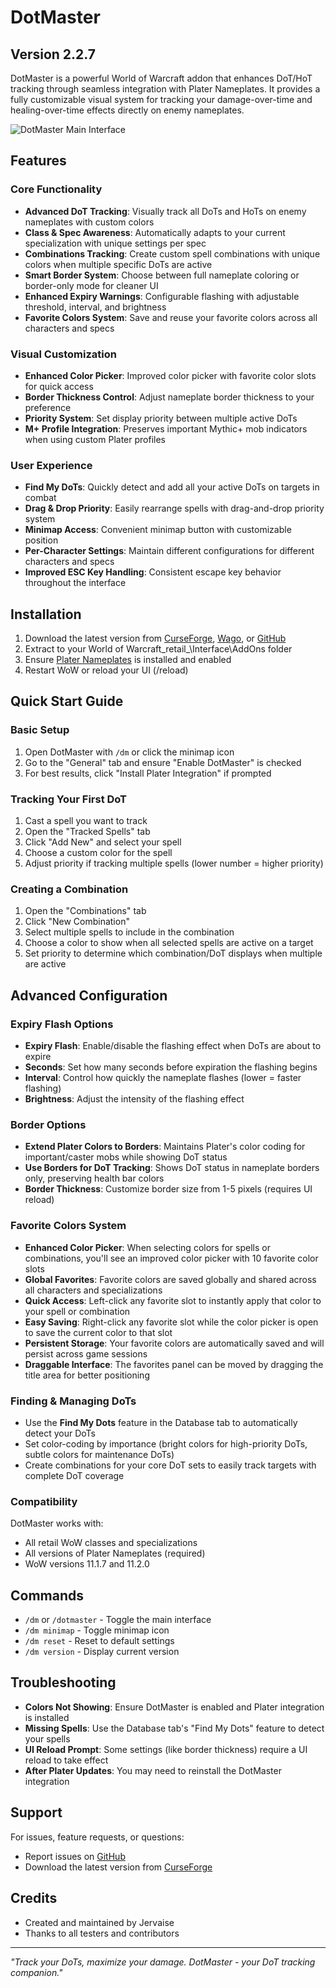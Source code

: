 # DotMaster

## Version 2.2.7

DotMaster is a powerful World of Warcraft addon that enhances DoT/HoT tracking through seamless integration with Plater Nameplates. It provides a fully customizable visual system for tracking your damage-over-time and healing-over-time effects directly on enemy nameplates.

![DotMaster Main Interface](Media/dotmaster-main-icon.tga)

## Features

### Core Functionality
- **Advanced DoT Tracking**: Visually track all DoTs and HoTs on enemy nameplates with custom colors
- **Class & Spec Awareness**: Automatically adapts to your current specialization with unique settings per spec
- **Combinations Tracking**: Create custom spell combinations with unique colors when multiple specific DoTs are active
- **Smart Border System**: Choose between full nameplate coloring or border-only mode for cleaner UI
- **Enhanced Expiry Warnings**: Configurable flashing with adjustable threshold, interval, and brightness
- **Favorite Colors System**: Save and reuse your favorite colors across all characters and specs

### Visual Customization
- **Enhanced Color Picker**: Improved color picker with favorite color slots for quick access
- **Border Thickness Control**: Adjust nameplate border thickness to your preference
- **Priority System**: Set display priority between multiple active DoTs
- **M+ Profile Integration**: Preserves important Mythic+ mob indicators when using custom Plater profiles

### User Experience
- **Find My DoTs**: Quickly detect and add all your active DoTs on targets in combat
- **Drag & Drop Priority**: Easily rearrange spells with drag-and-drop priority system
- **Minimap Access**: Convenient minimap button with customizable position
- **Per-Character Settings**: Maintain different configurations for different characters and specs
- **Improved ESC Key Handling**: Consistent escape key behavior throughout the interface

## Installation

1. Download the latest version from [CurseForge](https://www.curseforge.com/wow/addons/dotmaster), [Wago](https://addons.wago.io/addons/dotmaster), or [GitHub](https://github.com/jervaise/DotMaster/releases)
2. Extract to your World of Warcraft\_retail_\Interface\AddOns folder
3. Ensure [Plater Nameplates](https://www.curseforge.com/wow/addons/plater-nameplates) is installed and enabled
4. Restart WoW or reload your UI (/reload)

## Quick Start Guide

### Basic Setup
1. Open DotMaster with `/dm` or click the minimap icon
2. Go to the "General" tab and ensure "Enable DotMaster" is checked
3. For best results, click "Install Plater Integration" if prompted

### Tracking Your First DoT
1. Cast a spell you want to track
2. Open the "Tracked Spells" tab
3. Click "Add New" and select your spell
4. Choose a custom color for the spell
5. Adjust priority if tracking multiple spells (lower number = higher priority)

### Creating a Combination
1. Open the "Combinations" tab
2. Click "New Combination"
3. Select multiple spells to include in the combination
4. Choose a color to show when all selected spells are active on a target
5. Set priority to determine which combination/DoT displays when multiple are active

## Advanced Configuration

### Expiry Flash Options
- **Expiry Flash**: Enable/disable the flashing effect when DoTs are about to expire
- **Seconds**: Set how many seconds before expiration the flashing begins
- **Interval**: Control how quickly the nameplate flashes (lower = faster flashing)
- **Brightness**: Adjust the intensity of the flashing effect

### Border Options
- **Extend Plater Colors to Borders**: Maintains Plater's color coding for important/caster mobs while showing DoT status
- **Use Borders for DoT Tracking**: Shows DoT status in nameplate borders only, preserving health bar colors
- **Border Thickness**: Customize border size from 1-5 pixels (requires UI reload)

### Favorite Colors System
- **Enhanced Color Picker**: When selecting colors for spells or combinations, you'll see an improved color picker with 10 favorite color slots
- **Global Favorites**: Favorite colors are saved globally and shared across all characters and specializations
- **Quick Access**: Left-click any favorite slot to instantly apply that color to your spell or combination
- **Easy Saving**: Right-click any favorite slot while the color picker is open to save the current color to that slot
- **Persistent Storage**: Your favorite colors are automatically saved and will persist across game sessions
- **Draggable Interface**: The favorites panel can be moved by dragging the title area for better positioning

### Finding & Managing DoTs
- Use the **Find My Dots** feature in the Database tab to automatically detect your DoTs
- Set color-coding by importance (bright colors for high-priority DoTs, subtle colors for maintenance DoTs)
- Create combinations for your core DoT sets to easily track targets with complete DoT coverage

### Compatibility
DotMaster works with:
- All retail WoW classes and specializations
- All versions of Plater Nameplates (required)
- WoW versions 11.1.7 and 11.2.0

## Commands

- `/dm` or `/dotmaster` - Toggle the main interface
- `/dm minimap` - Toggle minimap icon
- `/dm reset` - Reset to default settings
- `/dm version` - Display current version

## Troubleshooting

- **Colors Not Showing**: Ensure DotMaster is enabled and Plater integration is installed
- **Missing Spells**: Use the Database tab's "Find My Dots" feature to detect your spells
- **UI Reload Prompt**: Some settings (like border thickness) require a UI reload to take effect
- **After Plater Updates**: You may need to reinstall the DotMaster integration

## Support

For issues, feature requests, or questions:
- Report issues on [GitHub](https://github.com/jervaise/DotMaster/issues)
- Download the latest version from [CurseForge](https://www.curseforge.com/wow/addons/dotmaster)

## Credits

- Created and maintained by Jervaise
- Thanks to all testers and contributors

---

*"Track your DoTs, maximize your damage. DotMaster - your DoT tracking companion."* 